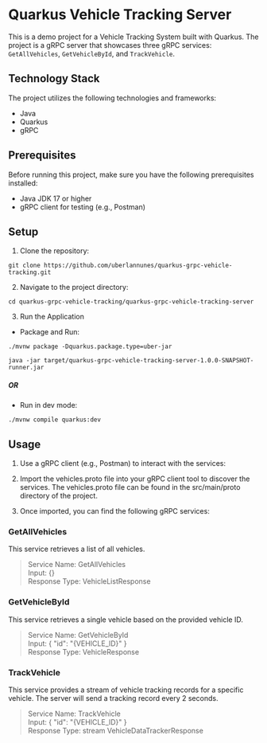 # Quarkus Vehicle Tracking Server

This is a demo project for a Vehicle Tracking System built with Quarkus. The project is a gRPC server that showcases three gRPC services: `GetAllVehicles`, `GetVehicleById`, and `TrackVehicle`.


## Technology Stack

The project utilizes the following technologies and frameworks:

- Java
- Quarkus
- gRPC

## Prerequisites

Before running this project, make sure you have the following prerequisites installed:

- Java JDK 17 or higher
- gRPC client for testing (e.g., Postman)

## Setup

1. Clone the repository:

```shell script
git clone https://github.com/uberlannunes/quarkus-grpc-vehicle-tracking.git
```

2. Navigate to the project directory:
```shell script
cd quarkus-grpc-vehicle-tracking/quarkus-grpc-vehicle-tracking-server
```

3. Run the Application

- Package and Run:
```shell script
./mvnw package -Dquarkus.package.type=uber-jar
```

```shell script
java -jar target/quarkus-grpc-vehicle-tracking-server-1.0.0-SNAPSHOT-runner.jar
```

##### OR

- Run in dev mode:
```shell script
./mvnw compile quarkus:dev
```

## Usage

1. Use a gRPC client (e.g., Postman) to interact with the services:

2. Import the vehicles.proto file into your gRPC client tool to discover the services. The vehicles.proto file can be found in the src/main/proto directory of the project.

3. Once imported, you can find the following gRPC services:

### GetAllVehicles

This service retrieves a list of all vehicles.

> Service Name: GetAllVehicles <br>
> Input: {} <br>
> Response Type: VehicleListResponse


### GetVehicleById

This service retrieves a single vehicle based on the provided vehicle ID.

> Service Name: GetVehicleById <br>
> Input: { "id": "{VEHICLE_ID}" } <br>
> Response Type: VehicleResponse

### TrackVehicle

This service provides a stream of vehicle tracking records for a specific vehicle. The server will send a tracking record every 2 seconds.

> Service Name: TrackVehicle <br>
> Input: { "id": "{VEHICLE_ID}" } <br>
> Response Type: stream VehicleDataTrackerResponse
